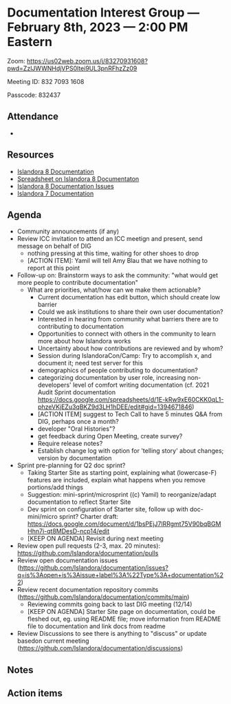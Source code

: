 # Documentation Interest Group — February 8th, 2023 — 2:00 PM Eastern

Zoom: https://us02web.zoom.us/j/83270931608?pwd=ZzlJWWNHdjVPS0ltei9UL3pnRFhzZz09

Meeting ID: 832 7093 1608

Passcode: 832437

## Attendance

* 

## Resources
* [Islandora 8 Documentation](https://islandora.github.io/documentation/)
* [Spreadsheet on Islandora 8 Documentaton](https://docs.google.com/spreadsheets/d/1E-kRw9xE60CKK0qL1-phzeVKjEZu3qBKZ9d3LH1hDEE/edit?usp=sharing)
* [Islandora 8 Documentation Issues](https://github.com/Islandora/documentation/issues?q=is%3Aopen+is%3Aissue+label%3A%22Type%3A+documentation%22)
* [Islandora 7 Documentation](https://wiki.lyrasis.org/display/ISLANDORA/Start)

## Agenda
- Community announcements (if any)
- Review ICC invitation to attend an ICC meetign and present, send message on behalf of DIG
   - nothing pressing at this time, waiting for other shoes to drop
   - [ACTION ITEM]: Yamil will tell Amy Blau that we have nothing to report at this point
- Follow-up on: Brainstorm ways to ask the community: "what would get more people to contribute documentation"
   - What are priorities, what/how can we make them actionable?
      - Current documentation has edit button, which should create low barrier
      - Could we ask institutions to share their own user documentation?
      - Interested in hearing from community what barriers there are to contributing to documentation
      - Opportunities to connect with others in the community to learn more about how Islandora works
      - Uncertainty about how contributions are reviewed and by whom?
      - Session during IslandoraCon/Camp: Try to accomplish x, and document it; need test server for this
      - demographics of people contributing to documentation? 
      - categorizing documentation by user role, increasing non-developers' level of comfort writing documentation (cf. 2021 Audit Sprint documentation https://docs.google.com/spreadsheets/d/1E-kRw9xE60CKK0qL1-phzeVKjEZu3qBKZ9d3LH1hDEE/edit#gid=1394671846)
      - [ACTION ITEM] suggest to Tech Call to have 5 minutes Q&A from DIG, perhaps once a month?
      - developer "Oral Histories"?
      - get feedback during Open Meeting, create survey?
      - Require release notes?
      - Establish change log with option for 'telling story' about changes; version by documentation
- Sprint pre-planning for Q2 doc sprint?
    - Taking Starter Site as starting point, explaining what (lowercase-F) features are included, explain what happens when you remove portions/add things
    - Suggestion: mini-sprint/microsprint ((c) Yamil) to reorganize/adapt documentation to reflect Starter Site
    - Dev sprint on configuration of Starter site, follow up with doc-mini/micro sprint? Charter draft: https://docs.google.com/document/d/1bsPEjJ7lRRgmt75V90bqBGMHhn7i-qt8MDesD-ncp14/edit
    - [KEEP ON AGENDA] Revisit during next meeting
- Review open pull requests (2-3, max. 20 minutes): https://github.com/Islandora/documentation/pulls
- Review open documentation issues (https://github.com/Islandora/documentation/issues?q=is%3Aopen+is%3Aissue+label%3A%22Type%3A+documentation%22)
- Review recent documentation repository commits (https://github.com/Islandora/documentation/commits/main)
    - Reviewing commits going back to last DIG meeting (12/14)
    - [KEEP ON AGENDA] Starter Site page on documentation, could be fleshed out, eg. using README file; move information from README file to documentation and link docs from readme
- Review Discussions to see there is anything to "discuss" or update basedon current meeting (https://github.com/Islandora/documentation/discussions)

## Notes


## Action items
